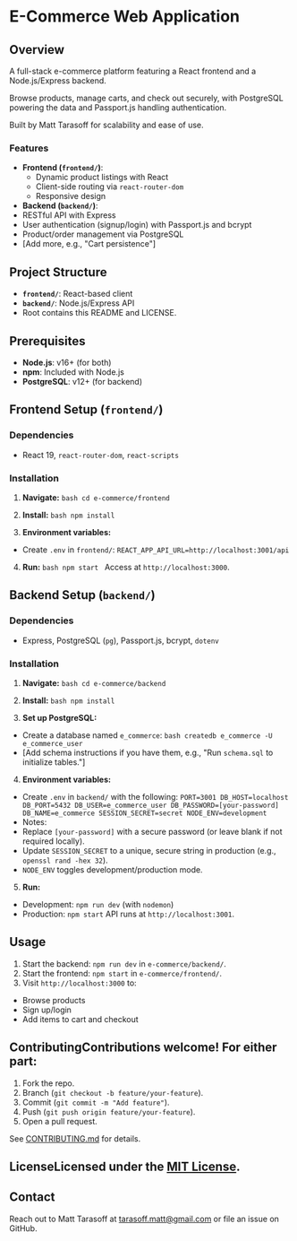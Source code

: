 # E-Commerce Web Application

## Overview

A full-stack e-commerce platform featuring a React frontend and a Node.js/Express backend. 

Browse products, manage carts, and check out securely, with PostgreSQL powering the data and Passport.js handling authentication. 

Built by Matt Tarasoff for scalability and ease of use.

### Features
- **Frontend (`frontend/`)**:
  - Dynamic product listings with React
  - Client-side routing via `react-router-dom`
  - Responsive design
- **Backend (`backend/`)**:
 - RESTful API with Express
 - User authentication (signup/login) with Passport.js and bcrypt
 - Product/order management via PostgreSQL
- [Add more, e.g., "Cart persistence"]

## Project Structure
- **`frontend/`**: React-based client
- **`backend/`**: Node.js/Express API
- Root contains this README and LICENSE.

## Prerequisites
- **Node.js**: v16+ (for both)
- **npm**: Included with Node.js
- **PostgreSQL**: v12+ (for backend)

## Frontend Setup (`frontend/`)
### Dependencies
- React 19, `react-router-dom`, `react-scripts`

### Installation
1. **Navigate:** 
```bash cd e-commerce/frontend ```

2. **Install:**
```bash npm install ```

3. **Environment variables:**
- Create `.env` in `frontend/`:
 ``` REACT_APP_API_URL=http://localhost:3001/api ```

4. **Run:**
 ```bash npm start ```
  Access at `http://localhost:3000`.

## Backend Setup (`backend/`)
### Dependencies
- Express, PostgreSQL (`pg`), Passport.js, bcrypt, `dotenv`

### Installation
1. **Navigate:**
 ```bash cd e-commerce/backend ```

2. **Install:**
 ```bash npm install ```

3. **Set up PostgreSQL:**
 - Create a database named `e_commerce`:
  ```bash createdb e_commerce -U e_commerce_user ```
 - [Add schema instructions if you have them, e.g., "Run `schema.sql` to initialize tables."]

4. **Environment variables:**
 - Create `.env` in `backend/` with the following:
  ``` PORT=3001 DB_HOST=localhost DB_PORT=5432 DB_USER=e_commerce_user DB_PASSWORD=[your-password] DB_NAME=e_commerce SESSION_SECRET=secret NODE_ENV=development ```
 - Notes:
  - Replace `[your-password]` with a secure password (or leave blank if not required locally).
  - Update `SESSION_SECRET` to a unique, secure string in production (e.g., `openssl rand -hex 32`).
  - `NODE_ENV` toggles development/production mode.

5. **Run:**
 - Development: `npm run dev` (with `nodemon`)
 - Production: `npm start`
   API runs at `http://localhost:3001`.

## Usage
1. Start the backend: `npm run dev` in `e-commerce/backend/`.
2. Start the frontend: `npm start` in `e-commerce/frontend/`.
3. Visit `http://localhost:3000` to:
 - Browse products 
 - Sign up/login 
 - Add items to cart and checkout

## ContributingContributions welcome! For either part:
1. Fork the repo.
2. Branch (`git checkout -b feature/your-feature`).
3. Commit (`git commit -m "Add feature"`).
4. Push (`git push origin feature/your-feature`).
5. Open a pull request.

See [CONTRIBUTING.md](CONTRIBUTING.md) for details.

## LicenseLicensed under the [MIT License](LICENSE).

## Contact
Reach out to Matt Tarasoff at tarasoff.matt@gmail.com or file an issue on GitHub.
